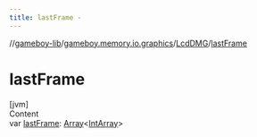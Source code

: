 ```yaml
---
title: lastFrame -
---
```

//[gameboy-lib](../../index.md)/[gameboy.memory.io.graphics](../index.md)/[LcdDMG](index.md)/[lastFrame](last-frame.md)



# lastFrame  
[jvm]  
Content  
var [lastFrame](last-frame.md): [Array](https://kotlinlang.org/api/latest/jvm/stdlib/kotlin/-array/index.html)<[IntArray](https://kotlinlang.org/api/latest/jvm/stdlib/kotlin/-int-array/index.html)>  



